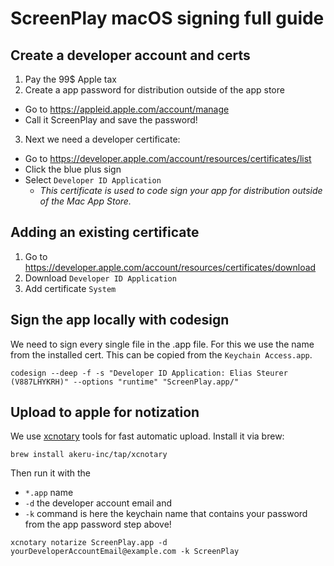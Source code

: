 # ScreenPlay macOS signing full guide

## Create a developer account and certs
1. Pay the 99$ Apple tax
2. Create a app password for distribution outside of the app store
- Go to https://appleid.apple.com/account/manage
- Call it ScreenPlay and save the password!
3. Next we need a developer certificate:
- Go to https://developer.apple.com/account/resources/certificates/list
- Click the blue plus sign
- Select `Developer ID Application`
    - _This certificate is used to code sign your app for distribution outside of the Mac App Store._

## Adding an existing certificate
1. Go to https://developer.apple.com/account/resources/certificates/download
1. Download `Developer ID Application`
2. Add certificate `System`

## Sign the app locally with codesign
We need to sign every single file in the .app file. For this we use the name from the installed cert. This can be copied from the `Keychain Access.app`.

`codesign --deep -f -s "Developer ID Application: Elias Steurer (V887LHYKRH)" --options "runtime" "ScreenPlay.app/"`

## Upload to apple for notization
We use [xcnotary](https://github.com/akeru-inc/xcnotary) tools for fast automatic upload. Install it via brew:

`brew install akeru-inc/tap/xcnotary`

Then run it with the 
- `*.app` name
- `-d` the developer account email and 
- `-k` command is here the keychain name that contains your password from the app password step above!

`xcnotary notarize ScreenPlay.app -d yourDeveloperAccountEmail@example.com -k ScreenPlay`
